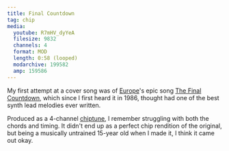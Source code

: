 ```yaml
---
title: Final Countdown
tag: chip
media:
  youtube: R7mHV_dyYeA
  filesize: 9832
  channels: 4
  format: MOD
  length: 0:58 (looped)
  modarchive: 199582
  amp: 159586
---
```


My first attempt at a cover song was of [Europe]'s epic song [The Final
Countdown][final-countdown], which since I first heard it in 1986, thought had
one of the best synth lead melodies ever written.

Produced as a 4-channel [chiptune], I remember struggling with both the chords
and timing. It didn't end up as a perfect chip rendition of the original, but
being a musically untrained 15-year old when I made it, I think it came out
okay.

[chiptune]: /music/chiptunes
[europe]: https://en.wikipedia.org/wiki/Europe_(band)
[final-countdown]: https://en.wikipedia.org/wiki/The_Final_Countdown_(song)
